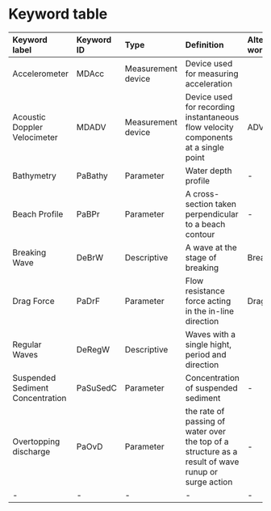 # Keyword table


| Keyword label | Keyword ID | Type | Definition  | Alternative word |
|:--------------|:-----------|:-----|:------------|:-----------------|
| Accelerometer | MDAcc | Measurement device | Device used for measuring acceleration | |
|  Acoustic Doppler Velocimeter | MDADV | Measurement device | Device used for recording instantaneous flow velocity components at a single point | ADV |
| Bathymetry | PaBathy | Parameter | Water depth profile |-|
| Beach Profile | PaBPr | Parameter | A cross-section taken perpendicular to a beach contour |-|
| Breaking Wave | DeBrW | Descriptive | A wave at the stage of breaking | Breaker |
|Drag Force|PaDrF| Parameter | Flow resistance force acting in the in-line direction | Drag |
|Regular Waves| DeRegW | Descriptive | Waves with a single hight, period and direction ||
| Suspended Sediment Concentration | PaSuSedC | Parameter | Concentration of suspended sediment |-|
| Overtopping discharge | PaOvD | Parameter | the rate of passing of water over the top of a structure as a result of wave runup or surge action |-|
|-|-|-|-|-|
